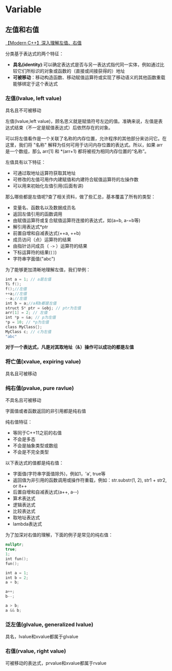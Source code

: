 ﻿# Variable

## 左值和右值

[【Modern C++】深入理解左值、右值](https://mp.weixin.qq.com/s/_9-0iNUw6KHTF3a-vSMCmg)

分类基于表达式的两个特征：

* **具名(identity)**:可以确定表达式是否与另一表达式指代同一实体，例如通过比较它们所标识的对象或函数的（直接或间接获得的）地址
* **可被移动**：移动构造函数、移动赋值运算符或实现了移动语义的其他函数重载能够绑定于这个表达式

### 左值(lvalue, left value)

具名且不可被移动

左值(lvalue,left value)，顾名思义就是赋值符号左边的值。准确来说，左值是表达式结束（不一定是赋值表达式）后依然存在的对象。

可以将左值看作是一个关联了名称的内存位置，允许程序的其他部分来访问它。在这里，我们将 "名称" 解释为任何可用于访问内存位置的表达式。所以，如果 arr 是一个数组，那么 arr[1] 和 *(arr+1) 都将被视为相同内存位置的“名称”。

左值具有以下特征：

* 可通过取地址运算符获取其地址
* 可修改的左值可用作内建赋值和内建符合赋值运算符的左操作数
* 可以用来初始化左值引用(后面有讲)

那么哪些都是左值呢?查了相关资料，做了些汇总，基本覆盖了所有的类型：

* 变量名、函数名以及数据成员名
* 返回左值引用的函数调用
* 由赋值运算符或复合赋值运算符连接的表达式，如(a=b, a-=b等)
* 解引用表达式*ptr
* 前置自增和自减表达式(++a, ++b)
* 成员访问（点）运算符的结果
* 由指针访问成员（ `->` ）运算符的结果
* 下标运算符的结果(`[]`)
* 字符串字面值("abc")

为了能够更加清晰地理解左值，我们举例：

```cpp
int a = 1; // a是左值
T& f();
f();//左值
++a;//左值
--a;//左值
int b = a;//a和b都是左值
struct S* ptr = &obj; // ptr为左值
arr[1] = 2; // 左值
int *p = &a; // p为左值
*p = 10; // *p为左值
class MyClass{};
MyClass c; // c为左值
"abc"
```

**对于一个表达式，凡是对其取地址（&）操作可以成功的都是左值**

### 将亡值(xvalue, expiring value)

具名且可被移动

### 纯右值(pvalue, pure ravlue)

不具名且可被移动

字面值或者函数返回的非引用都是纯右值

纯右值特征：

* 等同于C++11之前的右值
* 不会是多态
* 不会是抽象类型或数组
* 不会是不完全类型

以下表达式的值都是纯右值：

* 字面值(字符串字面值除外)，例如1，'a', true等
* 返回值为非引用的函数调用或操作符重载，例如：str.substr(1, 2), str1 + str2, or it++
* 后置自增和自减表达式(a++, a--)
* 算术表达式
* 逻辑表达式
* 比较表达式
* 取地址表达式
* lambda表达式

为了加深对右值的理解，下面的例子是常见的纯右值：

```cpp
nullptr;
true;
1;
int fun();
fun();

int a = 1;
int b = 2;
a + b;

a++;
b--;

a > b;
a && b;
```


### 泛左值(glvalue, generalized lvalue)

具名，lvalue和xvalue都属于glvalue

### 右值(rvalue, right value)

可被移动的表达式，prvalue和xvalue都属于rvalue
